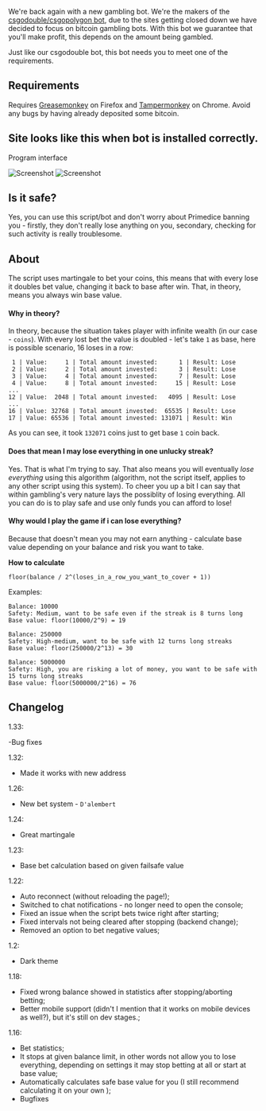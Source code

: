 We're back again with a new gambling bot.
We're the makers of the [csgodouble/csgopolygon bot](https://github.com/Csdouble-bot/csgodouble), due to the sites getting closed down we have decided to focus on bitcoin gambling bots.
With this bot we guarantee that you'll make profit, this depends on the amount being gambled.

Just like our csgodouble bot, this bot needs you to meet one of the requirements.

## Requirements
Requires [Greasemonkey](http://www.greasespot.net/) on Firefox and [Tampermonkey](http://tampermonkey.net/) on Chrome.
Avoid any bugs by having already deposited some bitcoin.

## Site looks like this when bot is installed correctly.

Program interface

![Screenshot](https://i.gyazo.com/0309c776813d575d0738a51b2a95a1fd.png)
![Screenshot](https://i.gyazo.com/106f421b0dd7fe3572b806dcaf5d2aa8.png)


## Is it safe?

Yes, you can use this script/bot and don't worry about Primedice banning you - firstly, they don't really lose anything on you, secondary, checking for such activity is really troublesome.
## About

The script uses martingale to bet your coins, this means that with every lose it doubles bet value, changing it back to base after win. That, in theory, means you always win base value.

#### Why in theory?

In theory, because the situation takes player with infinite wealth (in our case - `coins`). With every lost bet the value is doubled - let's take `1` as base, here is possible scenario, 16 loses in a row:
```
 1 | Value:     1 | Total amount invested:      1 | Result: Lose
 2 | Value:     2 | Total amount invested:      3 | Result: Lose
 3 | Value:     4 | Total amount invested:      7 | Result: Lose
 4 | Value:     8 | Total amount invested:     15 | Result: Lose
...
12 | Value:  2048 | Total amount invested:   4095 | Result: Lose
...
16 | Value: 32768 | Total amount invested:  65535 | Result: Lose
17 | Value: 65536 | Total amount invested: 131071 | Result: Win
```
As you can see, it took `132071` coins just to get base `1` coin back.

#### Does that mean I may lose everything in one unlucky streak?

Yes. That is what I'm trying to say. That also means you will eventually *lose everything* using this algorithm (algorithm, not the script itself, applies to any other script using this system).
To cheer you up a bit I can say that within gambling's very nature lays the possiblity of losing everything. All you can do is to play safe and use only funds you can afford to lose!

#### Why would I play the game if i can lose everything?

Because that doesn't mean you may not earn anything - calculate base value depending on your balance and risk you want to take.

**How to calculate**

``floor(balance / 2^(loses_in_a_row_you_want_to_cover + 1))``

Examples:
```
Balance: 10000
Safety: Medium, want to be safe even if the streak is 8 turns long
Base value: floor(10000/2^9) = 19
```
```
Balance: 250000
Safety: High-medium, want to be safe with 12 turns long streaks
Base value: floor(250000/2^13) = 30
```
```
Balance: 5000000
Safety: High, you are risking a lot of money, you want to be safe with 15 turns long streaks
Base value: floor(5000000/2^16) = 76
```

## Changelog
1.33:

-Bug fixes

1.32:

- Made it works with new address

1.26:

- New bet system - `D'alembert`

1.24:

- Great martingale

1.23:

- Base bet calculation based on given failsafe value


1.22:

- Auto reconnect (without reloading the page!);
- Switched to chat notifications - no longer need to open the console;
- Fixed an issue when the script bets twice right after starting;
- Fixed intervals not being cleared after stopping (backend change);
- Removed an option to bet negative values;


1.2:

- Dark theme


1.18:

- Fixed wrong balance showed in statistics after stopping/aborting betting;
- Better mobile support (didn't I mention that it works on mobile devices as well?), but it's still on dev stages.;


1.16:

- Bet statistics;
- It stops at given balance limit, in other words not allow you to lose everything, depending on settings it may stop betting at all or start at base value;
- Automatically calculates safe base value for you (I still recommend calculating it on your own );
- Bugfixes
